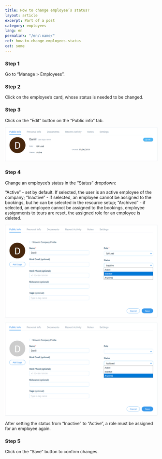 ```yaml
---
title: How to change employee’s status?
layout: article
excerpt: Part of a post
category: employees
lang: en
permalink: "/en/:name/"
ref: how-to-change-employees-status
cat: some
---
```


### **Step 1**

Go to “Manage > Employees”.

### **Step 2**

Click on the employee’s card, whose status is needed to be changed.

### **Step 3**

Click on the “Edit” button on the “Public info” tab.

![How_to_change_an_employees_status1](/assets/images/how_to_change_an_employees_status1.png)

### **Step 4**

Change an employee’s status in the “Status” dropdown:

“Active” - set by default. If selected, the user is an active employee of the company;
“Inactive” - if selected, an employee cannot be assigned to the bookings, but he can be selected in the resource setup;
“Archived” - if selected, an employee cannot be assigned to the bookings, employee assignments to tours are reset, the assigned role for an employee is deleted.

![How_to_change_an_employees_status2](/assets/images/how_to_change_an_employees_status2.png)

![How_to_change_an_employees_status3](/assets/images/how_to_change_an_employees_status3.png)

After setting the status from “Inactive” to “Active”, a role must be assigned for an employee again.

### **Step 5**

Click on the “Save” button to confirm changes.
